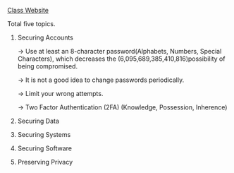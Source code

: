 [Class Website](https://cs50.harvard.edu/cybersecurity/2023/weeks/0/)

Total five topics.
1. Securing Accounts

   -> Use at least an 8-character password(Alphabets, Numbers, Special Characters), which decreases the (6,095,689,385,410,816)possibility of being compromised.

   -> It is not a good idea to change passwords periodically.

   -> Limit your wrong attempts.

   -> Two Factor Authentication (2FA) (Knowledge, Possession, Inherence)
3. Securing Data
4. Securing Systems
5. Securing Software
6. Preserving Privacy
